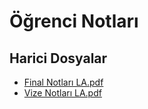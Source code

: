 # Öğrenci Notları


<!--HariciDosyalar-->

## Harici Dosyalar

- [Final Notları LA.pdf](./Final%20Notlar%C4%B1%20LA.pdf)
- [Vize Notları LA.pdf](./Vize%20Notlar%C4%B1%20LA.pdf)


<!--HariciDosyalar-->


